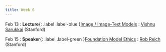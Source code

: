 ```yaml
---
title: Week 6
---
```


Feb 13
: **Lecture**{: .label .label-blue }[Image / Image-Text Models](#)
  : [Vishnu Sarukkai](https://vsanimator.github.io/) (Stanford)

Feb 15
: **Speaker**{: .label .label-green }[Foundation Model Ethics](#)
  : [Rob Reich](https://politicalscience.stanford.edu/people/rob-reich) (Stanford)